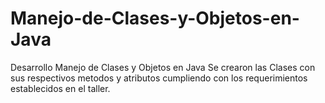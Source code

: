 # Manejo-de-Clases-y-Objetos-en-Java
Desarrollo Manejo de Clases y Objetos en Java
Se crearon las Clases con sus respectivos metodos y atributos cumpliendo con los requerimientos establecidos en el taller.
